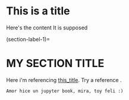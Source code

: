 # This is a title

Here's the content It is supposed

(section-label-1)=
# MY SECTION TITLE

Here i'm referencing [this_title](section-label-1). Try a reference [](section-label-1).

```(tip)
Amor hice un jupyter book, mira, toy feli :)
```
